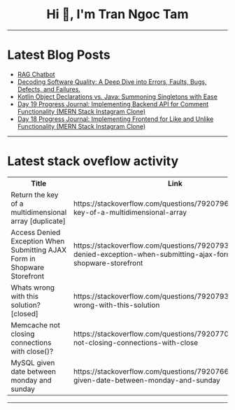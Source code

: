 <h1 align="center">Hi 👋, I'm Tran Ngoc Tam</h1>

---

# Latest Blog Posts 
<!-- BLOG-POST-LIST:START -->
- [RAG Chatbot](https://dev.to/yashksaini/rag-chatbot-3bce)
- [Decoding Software Quality: A Deep Dive into Errors, Faults, Bugs, Defects, and Failures.](https://dev.to/nozibul_islam_113b1d5334f/decoding-software-quality-a-deep-dive-into-errors-faults-bugs-defects-and-failures-106o)
- [Kotlin Object Declarations vs. Java: Summoning Singletons with Ease](https://dev.to/hamada147/kotlin-object-declarations-vs-java-summoning-singletons-with-ease-5b42)
- [Day 19 Progress Journal: Implementing Backend API for Comment Functionality &lpar;MERN Stack Instagram Clone&rpar;](https://dev.to/dev_d_akash/day-19-progress-journal-implementing-backend-api-for-comment-functionality-mern-stack-instagram-1ji7)
- [Day 18 Progress Journal: Implementing Frontend for Like and Unlike Functionality &lpar;MERN Stack Instagram Clone&rpar;](https://dev.to/dev_d_akash/day-18-progress-journal-implementing-frontend-for-like-and-unlike-functionality-mern-stack-i5h)
<!-- BLOG-POST-LIST:END -->

---

# Latest stack oveflow activity
<table>
  <tr><th>Title</th><th>Link</th></tr>
  <!-- STACKOVERFLOW:START --><tr><td>Return the key of a multidimensional array [duplicate]</td><td>https://stackoverflow.com/questions/79207961/return-the-key-of-a-multidimensional-array</td></tr><tr><td>Access Denied Exception When Submitting AJAX Form in Shopware Storefront</td><td>https://stackoverflow.com/questions/79207933/access-denied-exception-when-submitting-ajax-form-in-shopware-storefront</td></tr><tr><td>Whats wrong with this solution? [closed]</td><td>https://stackoverflow.com/questions/79207932/whats-wrong-with-this-solution</td></tr><tr><td>Memcache not closing connections with close&lpar;&rpar;?</td><td>https://stackoverflow.com/questions/79207701/memcache-not-closing-connections-with-close</td></tr><tr><td>MySQL given date between monday and sunday</td><td>https://stackoverflow.com/questions/79207669/mysql-given-date-between-monday-and-sunday</td></tr><!-- STACKOVERFLOW:END -->
</table>

---


